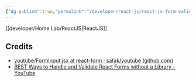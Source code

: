 ```yaml
---
{"dg-publish":true,"permalink":"/developer/react-js/react-js-form-validation-without-library/","dgPassFrontmatter":true}
---
```


[[developer/Home Lab/ReactJS\|ReactJS]]
## Credits
- [youtube/FormInput.jsx at react-form · safak/youtube (github.com)](https://github.com/safak/youtube/blob/react-form/src/components/FormInput.jsx)
- [BEST Ways to Handle and Validate React Forms without a Library - YouTube](https://www.youtube.com/watch?v=tIdNeoHniEY)